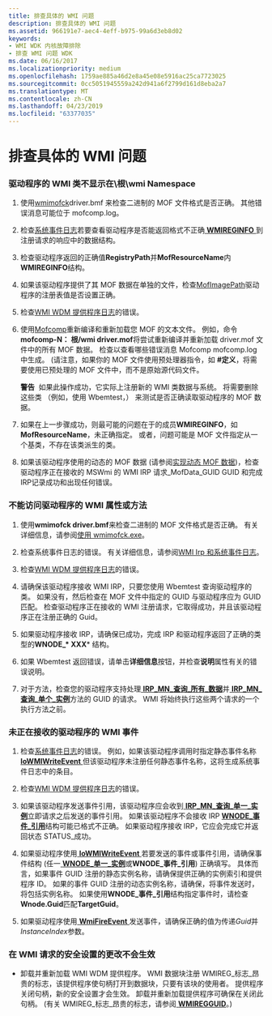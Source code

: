 ```yaml
---
title: 排查具体的 WMI 问题
description: 排查具体的 WMI 问题
ms.assetid: 966191e7-aec4-4eff-b975-99a6d3eb8d02
keywords:
- WMI WDK 内核故障排除
- 排查 WMI 问题 WDK
ms.date: 06/16/2017
ms.localizationpriority: medium
ms.openlocfilehash: 1759ae885a46d2e8a45e08e5916ac25ca7723025
ms.sourcegitcommit: 0cc5051945559a242d941a6f2799d161d8eba2a7
ms.translationtype: MT
ms.contentlocale: zh-CN
ms.lasthandoff: 04/23/2019
ms.locfileid: "63377035"
---
```

# <a name="troubleshooting-specific-wmi-problems"></a>排查具体的 WMI 问题





### <a href="" id="driver-s-wmi-classes-do-not-appear-in-the--root-wmi-namespace"></a>驱动程序的 WMI 类不显示在\\根\\wmi Namespace

1.  使用[wmimofck](using-wmimofck-exe.md)driver.bmf 来检查二进制的 MOF 文件格式是否正确。 其他错误消息可能位于 mofcomp.log。

2.  检查[系统事件日志](general-techniques-for-testing-wmi-driver-support.md#ddk-wmi-irps-and-the-system-event-log-kg)若要查看驱动程序是否能返回格式不正确[ **WMIREGINFO** ](https://msdn.microsoft.com/library/windows/hardware/ff565832)到注册请求的响应中的数据结构。

3.  检查驱动程序返回的正确值**RegistryPath**并**MofResourceName**内**WMIREGINFO**结构。

4.  如果该驱动程序提供了其 MOF 数据在单独的文件，检查[MofImagePath](setting-the-mofimagepath-registry-value.md)驱动程序的注册表值是否设置正确。

5.  检查[WMI WDM 提供程序日志](general-techniques-for-testing-wmi-driver-support.md#ddk-wmi-wdm-provider-log-kg)的错误。

6.  使用[Mofcomp](compiling-a-driver-s-mof-file.md)重新编译和重新加载您 MOF 的文本文件。 例如，命令**mofcomp-N： 根/wmi driver.mof**将尝试重新编译并重新加载 driver.mof 文件中的所有 MOF 数据。 检查以查看哪些错误消息 Mofcomp mofcomp.log 中生成。 (请注意，如果你的 MOF 文件使用预处理器指令，如 **\#定义**，将需要使用已预处理的 MOF 文件中，而不是原始源代码文件。

    **警告**  如果此操作成功，它实际上注册新的 WMI 类数据与系统。 将需要删除这些类 （例如，使用 Wbemtest，） 来测试是否正确读取驱动程序的 MOF 数据。

     

7.  如果在上一步骤成功，则最可能的问题在于的成员**WMIREGINFO**，如**MofResourceName**，未正确指定。 或者，问题可能是 MOF 文件指定从一个基类，不存在该类派生的类。

8.  如果该驱动程序使用的动态的 MOF 数据 (请参阅[实现动态 MOF 数据](implementing-dynamic-mof-data.md))，检查驱动程序正在接收的 MSWmi 的 WMI IRP 请求\_MofData\_GUID GUID 和完成 IRP记录成功和出现任何错误。

### <a name="drivers-wmi-properties-or-methods-cannot-be-accessed"></a>不能访问驱动程序的 WMI 属性或方法

1. 使用**wmimofck driver.bmf**来检查二进制的 MOF 文件格式是否正确。 有关详细信息，请参阅[使用 wmimofck.exe](using-wmimofck-exe.md)。

2. 检查系统事件日志的错误。 有关详细信息，请参阅[WMI Irp 和系统事件日志](general-techniques-for-testing-wmi-driver-support.md#ddk-wmi-irps-and-the-system-event-log-kg)。

3. 检查[WMI WDM 提供程序日志](general-techniques-for-testing-wmi-driver-support.md#ddk-wmi-wdm-provider-log-kg)的错误。

4. 请确保该驱动程序接收 WMI IRP，只要您使用 Wbemtest 查询驱动程序的类。 如果没有，然后检查在 MOF 文件中指定的 GUID 与驱动程序应为 GUID 匹配。 检查驱动程序正在接收的 WMI 注册请求，它取得成功，并且该驱动程序正在注册正确的 Guid。

5. 如果驱动程序接收 IRP，请确保已成功，完成 IRP 和驱动程序返回了正确的类型的**WNODE\_* XXX*** 结构。

6. 如果 Wbemtest 返回错误，请单击**详细信息**按钮，并检查**说明**属性有关的错误说明。

7. 对于方法，检查您的驱动程序支持处理[ **IRP\_MN\_查询\_所有\_数据**](https://msdn.microsoft.com/library/windows/hardware/ff551650)并[ **IRP\_MN\_查询\_单个\_实例**](https://msdn.microsoft.com/library/windows/hardware/ff551718)方法的 GUID 的请求。 WMI 将始终执行这些两个请求的一个执行方法之前。

### <a name="drivers-wmi-events-are-not-being-received"></a>未正在接收的驱动程序的 WMI 事件

1.  检查[系统事件日志](general-techniques-for-testing-wmi-driver-support.md#ddk-wmi-irps-and-the-system-event-log-kg)的错误。 例如，如果该驱动程序调用时指定静态事件名称[ **IoWMIWriteEvent** ](https://msdn.microsoft.com/library/windows/hardware/ff550520)但该驱动程序未注册任何静态事件名称，这将生成系统事件日志中的条目。

2.  检查[WMI WDM 提供程序日志](general-techniques-for-testing-wmi-driver-support.md#ddk-wmi-wdm-provider-log-kg)的错误。

3.  如果该驱动程序发送事件引用，该驱动程序应会收到[ **IRP\_MN\_查询\_单一\_实例**](https://msdn.microsoft.com/library/windows/hardware/ff551718)立即请求之后发送的事件引用。 如果该驱动程序不会接收 IRP [ **WNODE\_事件\_引用**](https://msdn.microsoft.com/library/windows/hardware/ff566374)结构可能已格式不正确。 如果驱动程序接收 IRP，它应会完成它并返回状态 STATUS\_成功。

4.  如果驱动程序使用[ **IoWMIWriteEvent** ](https://msdn.microsoft.com/library/windows/hardware/ff550520)若要发送的事件或事件引用，请确保事件结构 (任一[ **WNODE\_单一\_实例**](https://msdn.microsoft.com/library/windows/hardware/ff566377)或**WNODE\_事件\_引用**) 正确填写。 具体而言，如果事件 GUID 注册的静态实例名称，请确保提供正确的实例索引和提供程序 ID。 如果的事件 GUID 注册的动态实例名称，请确保，将事件发送时，将包括实例名称。 如果使用**WNODE\_事件\_引用**结构指定事件时，请检查**Wnode.Guid**匹配**TargetGuid**。

5.  如果驱动程序使用[ **WmiFireEvent** ](https://msdn.microsoft.com/library/windows/hardware/ff565807)发送事件，请确保正确的值为传递*Guid*并*InstanceIndex*参数。

### <a name="changes-in-security-settings-for-wmi-requests-do-not-take-effect"></a>在 WMI 请求的安全设置的更改不会生效

-   卸载并重新加载 WMI WDM 提供程序。 WMI 数据块注册 WMIREG\_标志\_昂贵的标志，该提供程序使句柄打开到数据块，只要有该块的使用者。 提供程序关闭句柄，新的安全设置才会生效。 卸载并重新加载提供程序可确保在关闭此句柄。 (有关 WMIREG\_标志\_昂贵的标志，请参阅[ **WMIREGGUID**](https://msdn.microsoft.com/library/windows/hardware/ff565827)。)

 

 




